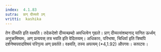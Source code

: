 ```yaml
---
index:  4.1.83
sutra:  प्राग् दीव्यतो ऽण्
vritti:  kashika 
---
```


तेन दीव्यति इति वक्ष्यति। तदेकदेशो दीव्यच्छब्दो अवधित्वेन गृह्यते। प्राग् दीव्यत्संशब्दनाद् यानित ऊर्ध्वम् अनुक्रमिष्यमः, अण् प्रत्ययस् तत्र भवति इति वेदितव्यम्। अधिकारः, परिभाषा, चिधिर्वा इति त्रिष्वपि दर्शनेष्वपवादविषयं परिगृत्य अण् प्रवर्तते। वक्ष्यति, तस्य अपत्यम् (*4,1.92) औपगवः। कापटवः।

